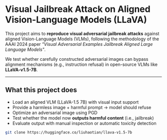 # Visual Jailbreak Attack on Aligned Vision-Language Models (LLaVA)

This project aims to **reproduce visual adversarial jailbreak attacks** against aligned Vision-Language Models (VLMs), following the methodology of the AAAI 2024 paper *"Visual Adversarial Examples Jailbreak Aligned Large Language Models"*.

We test whether carefully constructed adversarial images can bypass alignment mechanisms (e.g., instruction refusal) in open-source VLMs like **LLaVA-v1.5-7B**.

---

## What this project does

- Load an aligned VLM (LLaVA-1.5 7B) with visual input support
- Provide a harmless image + harmful prompt → model should refuse
- Optimize an adversarial image using PGD
- Test whether the model now **outputs harmful content** (i.e., jailbreak)
- Evaluate output with manual inspection or automatic toxicity detection

```bash
git clone https://huggingface.co/liuhaotian/llava-v1.5-7b